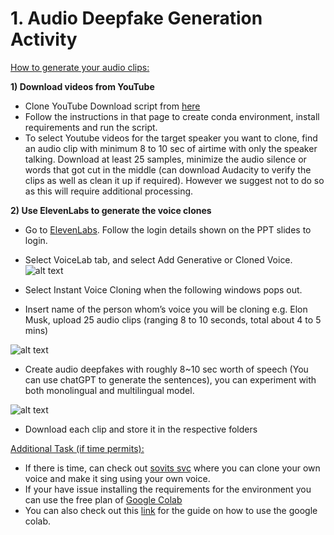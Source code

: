 # 1. Audio Deepfake Generation Activity 

<ins>How to generate your audio clips:</ins>

**1) Download videos from YouTube**
- Clone YouTube Download script from [here](https://github.com/ongsici/YT-AV-Downloader)
- Follow the instructions in that page to create conda environment, install requirements and run the script.
- To select Youtube videos for the target speaker you want to clone, find an audio clip with minimum 8 to 10 sec of airtime with only the speaker talking. Download at least 25 samples, minimize the audio silence or words that got cut in the middle (can download Audacity to verify the clips as well as clean it up if required). However we suggest not to do so as this will require additional processing. 

**2) Use ElevenLabs to generate the voice clones**
- Go to [ElevenLabs](https://beta.elevenlabs.io/). Follow the login details shown on the PPT slides to login.
- Select VoiceLab tab, and select Add Generative or Cloned Voice. 
![alt text](https://github.com/ongsici/DF-workshop/blob/main/1.%20Audio%20Deepfake%20Activity/images/VoiceLab.png?raw=true)

- Select Instant Voice Cloning when the following windows pops out. 
- Insert name of the person whom’s voice you will be cloning e.g. Elon Musk, upload 25 audio clips (ranging 8 to 10 seconds, total about 4 to 5 mins) 

![alt text](https://github.com/ongsici/DF-workshop/blob/main/1.%20Audio%20Deepfake%20Activity/images/Add%20Voice.png?raw=true)

- Create audio deepfakes with roughly 8~10 sec worth of speech (You can use chatGPT to generate the sentences), you can experiment with both monolingual and multilingual model.
 
![alt text](https://github.com/ongsici/DF-workshop/blob/main/1.%20Audio%20Deepfake%20Activity/images/Speech%20Synthesis.png?raw=true)

- Download each clip and store it in the respective folders 


<ins>Additional Task (if time permits):</ins>
- If there is time, can check out [sovits svc](https://github.com/voicepaw/so-vits-svc-fork) where you can clone your own voice and make it sing using your own voice. 
- If your have issue installing the requirements for the environment you can use the free plan of [Google Colab](https://colab.research.google.com/github/34j/so-vits-svc-fork/blob/main/notebooks/so-vits-svc-fork-4.0.ipynb)
- You can also check out this [link](https://www.youtube.com/watch?v=xgvT7UnUTng&ab_channel=JarodsJourney) for the guide on how to use the google colab. 
